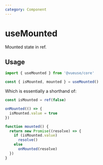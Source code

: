 ```yaml
---
category: Component
---
```


# useMounted

Mounted state in ref.

## Usage

```js
import { useMounted } from '@vueuse/core'

const { isMounted, mounted } = useMounted()
```

Which is essentially a shorthand of:

```ts
const isMounted = ref(false)

onMounted(() => {
  isMounted.value = true
})

function mounted() {
  return new Promise((resolve) => {
    if (isMounted.value)
      resolve()
    else
      onMounted(resolve)
  })
}
```
